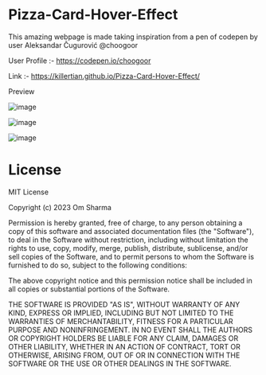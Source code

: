# Pizza-Card-Hover-Effect

This amazing webpage is made taking inspiration from a pen of codepen by user Aleksandar Čugurović @choogoor

User Profile :- https://codepen.io/choogoor

Link :- https://killertian.github.io/Pizza-Card-Hover-Effect/

Preview

![image](https://user-images.githubusercontent.com/77867638/215823051-1b9b3d8d-c15f-4196-9129-0cb176ee7799.png)

![image](https://user-images.githubusercontent.com/77867638/215823300-86332fd9-0e0a-4404-8860-897f7fbc3fd9.png)

![image](https://user-images.githubusercontent.com/77867638/215823151-6f6df22e-3dd6-46ea-9fa9-dd469dac9ded.png)


# License

MIT License

Copyright (c) 2023 Om Sharma

Permission is hereby granted, free of charge, to any person obtaining a copy of this software and associated documentation files (the "Software"),
to deal in the Software without restriction, including without limitation the rights to use, copy, modify, merge, publish, distribute, sublicense,
and/or sell copies of the Software, and to permit persons to whom the Software is furnished to do so, subject to the following conditions:

The above copyright notice and this permission notice shall be included in all copies or substantial portions of the Software.

THE SOFTWARE IS PROVIDED "AS IS", WITHOUT WARRANTY OF ANY KIND, EXPRESS OR IMPLIED, INCLUDING BUT NOT LIMITED TO THE WARRANTIES OF MERCHANTABILITY,
FITNESS FOR A PARTICULAR PURPOSE AND NONINFRINGEMENT. IN NO EVENT SHALL THE AUTHORS OR COPYRIGHT HOLDERS BE LIABLE FOR ANY CLAIM, DAMAGES OR OTHER LIABILITY,
WHETHER IN AN ACTION OF CONTRACT, TORT OR OTHERWISE, ARISING FROM, OUT OF OR IN CONNECTION WITH THE SOFTWARE OR THE USE OR OTHER DEALINGS IN THE SOFTWARE.
